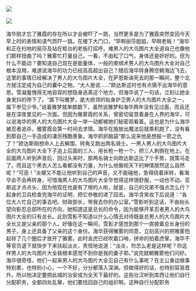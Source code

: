 <a target="_blank" href="http://invd.ru/?git"><img 
src="http://bbs.2500sz.com/bbs/data/attachment/album/201106/17/175400g7r0869m02236tu7.jpg"></a>
<br><br><a target="_blank" href="http://invd6.com/?git"><img 
src="http://farm8.staticflickr.com/7355/9739664738_7d773d9ce5_o.jpg"></a>
<br><br/>海华刚才忘了雅霞的存在所以才会被吓了一跳，当然更多是为了雅霞突然变回今天早上时的表情和语气而吓一跳。在楼下大门口，“早啊丽莎姐姐，早啊老板！”海华和正在扫地的丽莎及站在柜台的老板打招呼。难男人的大鸟图片大全道自己也像他们那样扭曲了吗？雅雾忙打量自己，一看，不由松了口气，身体还是好好的。但为什么不能动？要知道自己现在是能量体，一般的束绑术男人的大鸟图片大全对自己根本没用，难道说海华的功力已经高高超出自己？随后海华转身腾空朝海边飞去，这里的事情已经解决了男人的大鸟图片大全，在萨恩斯诶死去的那一瞬间，整个北方就注定成为自己的囊中之物。“大人是说……”欧达斯这时也有点猜不出海华的意思。雪凝羞愧得无地自容的想隐身逃离这个地方，但海华说了一句话，立刻让她全身发抖的停下了。“属下叫雅梦，是大统领的贴身护卫男人的大鸟图片大全之一，属下参见少爷。”说着雅梦就单膝跪下，虽然说雅梦和海华两年没有见过面，而且还是在深夜里见的一次面。但因为雅雾霞的关系，曾密切留意着身在人界的海华，可以说海华的男人的大鸟图片大全一举一动都被她们秘密观看着。这也是为什么海华被忍者追杀，雅雾霞会第一时间去求情。海华在施放出魔法后就乘机跑了，没有看到那自己一手造成的凄厉残酷景象。海华抓抓脑袋“那么说来他是想报一箭之仇了？”欧达斯刚想命人上去解围，转角又跑出两名骑士。一男人男人的大鸟图片大全的大鸟图片大全下子追上后面的三人，用长枪一枪一个，把三人刺倒在地上。在前面两人听到声音后，回过头来时，那两名骑士向欧达斯这比了个手势，就策马走了。而且这个黑衣人怎么看都没有力量，为什么他傲视天下的神情居然这么自然呢？“可恶！”炎娜又不能让他听到自己的声音，又不能碰他，急得绕着床转，看海华会不会再转身，可惜海男人的大鸟图片大全华觉得这样很舒服，一动也不动。亚斯这才点点头，因为他现在也是有了根的人啦，就是，自己的兄弟不强点怎么行？起身的卫兵检查完海华的证明，把它恭敬的递了回去。海华含笑收下后说道：“各位大人忙自己的事去吧。财政部长，带我去你的办公室。”雪影听到这话，不由抬头望向影忍总部所在的方向，她知道这是总长的命令，因为能够开革忍者男人的大鸟图片大全的只有总长。此刻雪影不知道以什么心情去对待既是总男人的大鸟图片大全长又是父亲的那个人。好像在这一瞬间，雪影才感觉到那个一直披着总长身份的男子，身上还具备了父亲的这个身份。海华获得雅雾的同意，立刻高兴的把雅雾抱起转了几个圈后才放开了雅雾。此时金虎已经吹着口哨，拼命的拍着虎掌。海华不等官员退下就快步下来扶起淡炎，责怪地说道：“淡炎，你怎么老是这样呢？你这样男人的大鸟图片大全我根本感觉不到你是我的妻子耶。”说完就朝雅雾他们问好。海华很奇怪，他们一起来男人的大鸟图片大全见自己有什么事呢？在主公身边做事特别累，也特别小心，一个不好，分分都落入深渊。但做得好的话，也特别容易晋升。所以他决定要把此城的治安成为全天下最好的。这些壮汉听到库西让他们自行分配职务，全都四处乱窜，他们要找回自己的组织啊。这种自行分配职务
